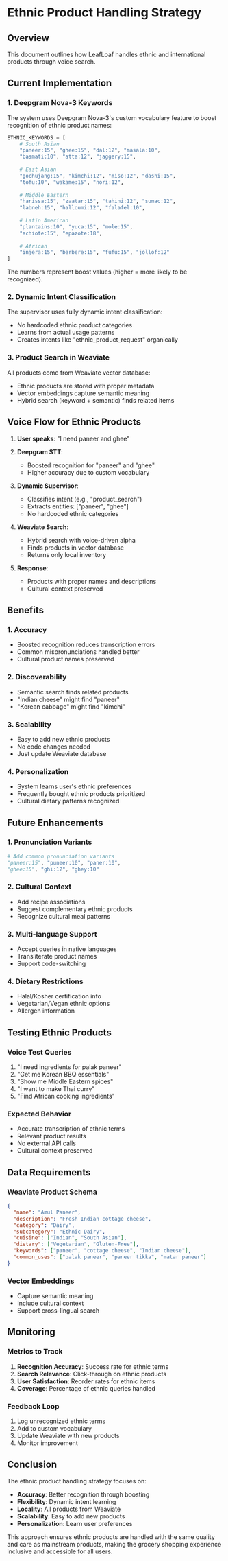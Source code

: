# Ethnic Product Handling Strategy

## Overview
This document outlines how LeafLoaf handles ethnic and international products through voice search.

## Current Implementation

### 1. Deepgram Nova-3 Keywords
The system uses Deepgram Nova-3's custom vocabulary feature to boost recognition of ethnic product names:

```python
ETHNIC_KEYWORDS = [
    # South Asian
    "paneer:15", "ghee:15", "dal:12", "masala:10",
    "basmati:10", "atta:12", "jaggery:15",
    
    # East Asian  
    "gochujang:15", "kimchi:12", "miso:12", "dashi:15",
    "tofu:10", "wakame:15", "nori:12",
    
    # Middle Eastern
    "harissa:15", "zaatar:15", "tahini:12", "sumac:12",
    "labneh:15", "halloumi:12", "falafel:10",
    
    # Latin American
    "plantains:10", "yuca:15", "mole:15",
    "achiote:15", "epazote:18",
    
    # African
    "injera:15", "berbere:15", "fufu:15", "jollof:12"
]
```

The numbers represent boost values (higher = more likely to be recognized).

### 2. Dynamic Intent Classification
The supervisor uses fully dynamic intent classification:
- No hardcoded ethnic product categories
- Learns from actual usage patterns
- Creates intents like "ethnic_product_request" organically

### 3. Product Search in Weaviate
All products come from Weaviate vector database:
- Ethnic products are stored with proper metadata
- Vector embeddings capture semantic meaning
- Hybrid search (keyword + semantic) finds related items

## Voice Flow for Ethnic Products

1. **User speaks**: "I need paneer and ghee"

2. **Deepgram STT**: 
   - Boosted recognition for "paneer" and "ghee"
   - Higher accuracy due to custom vocabulary

3. **Dynamic Supervisor**:
   - Classifies intent (e.g., "product_search")
   - Extracts entities: ["paneer", "ghee"]
   - No hardcoded ethnic categories

4. **Weaviate Search**:
   - Hybrid search with voice-driven alpha
   - Finds products in vector database
   - Returns only local inventory

5. **Response**:
   - Products with proper names and descriptions
   - Cultural context preserved

## Benefits

### 1. Accuracy
- Boosted recognition reduces transcription errors
- Common mispronunciations handled better
- Cultural product names preserved

### 2. Discoverability
- Semantic search finds related products
- "Indian cheese" might find "paneer"
- "Korean cabbage" might find "kimchi"

### 3. Scalability
- Easy to add new ethnic products
- No code changes needed
- Just update Weaviate database

### 4. Personalization
- System learns user's ethnic preferences
- Frequently bought ethnic products prioritized
- Cultural dietary patterns recognized

## Future Enhancements

### 1. Pronunciation Variants
```python
# Add common pronunciation variants
"paneer:15", "puneer:10", "paner:10",
"ghee:15", "ghi:12", "ghey:10"
```

### 2. Cultural Context
- Add recipe associations
- Suggest complementary ethnic products
- Recognize cultural meal patterns

### 3. Multi-language Support
- Accept queries in native languages
- Transliterate product names
- Support code-switching

### 4. Dietary Restrictions
- Halal/Kosher certification info
- Vegetarian/Vegan ethnic options
- Allergen information

## Testing Ethnic Products

### Voice Test Queries
1. "I need ingredients for palak paneer"
2. "Get me Korean BBQ essentials"
3. "Show me Middle Eastern spices"
4. "I want to make Thai curry"
5. "Find African cooking ingredients"

### Expected Behavior
- Accurate transcription of ethnic terms
- Relevant product results
- No external API calls
- Cultural context preserved

## Data Requirements

### Weaviate Product Schema
```json
{
  "name": "Amul Paneer",
  "description": "Fresh Indian cottage cheese",
  "category": "Dairy",
  "subcategory": "Ethnic Dairy",
  "cuisine": ["Indian", "South Asian"],
  "dietary": ["Vegetarian", "Gluten-Free"],
  "keywords": ["paneer", "cottage cheese", "Indian cheese"],
  "common_uses": ["palak paneer", "paneer tikka", "matar paneer"]
}
```

### Vector Embeddings
- Capture semantic meaning
- Include cultural context
- Support cross-lingual search

## Monitoring

### Metrics to Track
1. **Recognition Accuracy**: Success rate for ethnic terms
2. **Search Relevance**: Click-through on ethnic products
3. **User Satisfaction**: Reorder rates for ethnic items
4. **Coverage**: Percentage of ethnic queries handled

### Feedback Loop
1. Log unrecognized ethnic terms
2. Add to custom vocabulary
3. Update Weaviate with new products
4. Monitor improvement

## Conclusion

The ethnic product handling strategy focuses on:
- **Accuracy**: Better recognition through boosting
- **Flexibility**: Dynamic intent learning
- **Locality**: All products from Weaviate
- **Scalability**: Easy to add new products
- **Personalization**: Learn user preferences

This approach ensures ethnic products are handled with the same quality and care as mainstream products, making the grocery shopping experience inclusive and accessible for all users.
